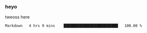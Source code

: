 ### heyo
tweoss here

<!--START_SECTION:waka-->

```txt
Markdown   4 hrs 9 mins    █████████████████████████   100.00 %
```

<!--END_SECTION:waka-->

<!--
**Tweoss/tweoss** is a ✨ _special_ ✨ repository because its `README.md` (this file) appears on your GitHub profile.

Here are some ideas to get you started:

- 🔭 I’m currently working on ...
- 🌱 I’m currently learning ...
- 👯 I’m looking to collaborate on ...
- 🤔 I’m looking for help with ...
- 💬 Ask me about ...
- 📫 How to reach me: ...
- 😄 Pronouns: ...
- ⚡ Fun fact: ...
-->
